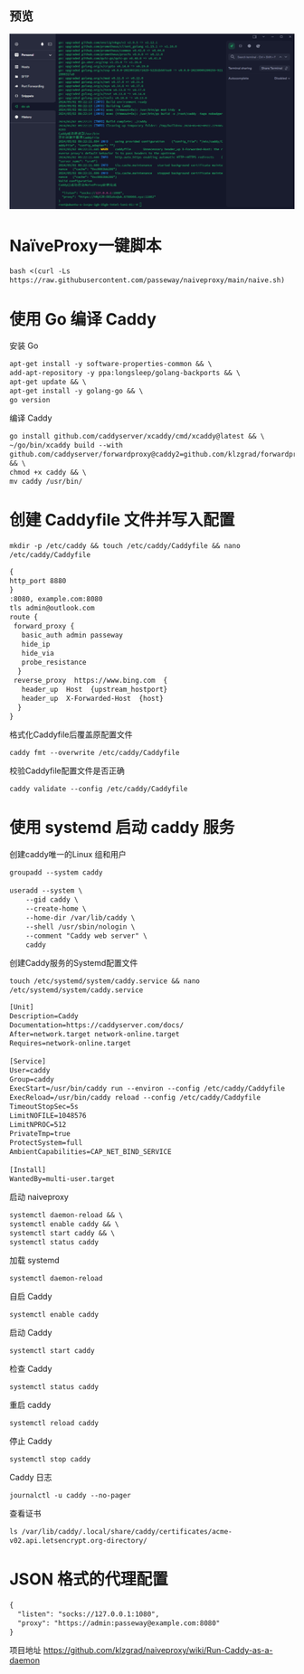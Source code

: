## 预览

![preview](预览.png)
# NaïveProxy一键脚本
```
bash <(curl -Ls https://raw.githubusercontent.com/passeway/naiveproxy/main/naive.sh)
```

# 使用 Go 编译 Caddy
安装 Go
```
apt-get install -y software-properties-common && \
add-apt-repository -y ppa:longsleep/golang-backports && \
apt-get update && \
apt-get install -y golang-go && \
go version
```
编译 Caddy
```
go install github.com/caddyserver/xcaddy/cmd/xcaddy@latest && \
~/go/bin/xcaddy build --with github.com/caddyserver/forwardproxy@caddy2=github.com/klzgrad/forwardproxy@naive && \
chmod +x caddy && \
mv caddy /usr/bin/
```

# 创建 Caddyfile 文件并写入配置
```
mkdir -p /etc/caddy && touch /etc/caddy/Caddyfile && nano /etc/caddy/Caddyfile
```
```
{
http_port 8880
}
:8080, example.com:8080
tls admin@outlook.com
route {
 forward_proxy {
   basic_auth admin passeway 
   hide_ip
   hide_via
   probe_resistance
  }
 reverse_proxy  https://www.bing.com  {
   header_up  Host  {upstream_hostport}
   header_up  X-Forwarded-Host  {host}
  }
}
```
格式化Caddyfile后覆盖原配置文件
```
caddy fmt --overwrite /etc/caddy/Caddyfile
```
校验Caddyfile配置文件是否正确
```
caddy validate --config /etc/caddy/Caddyfile
```
# 使用 systemd 启动 caddy 服务
创建caddy唯一的Linux 组和用户
```
groupadd --system caddy

useradd --system \
    --gid caddy \
    --create-home \
    --home-dir /var/lib/caddy \
    --shell /usr/sbin/nologin \
    --comment "Caddy web server" \
    caddy
```
创建Caddy服务的Systemd配置文件
```
touch /etc/systemd/system/caddy.service && nano /etc/systemd/system/caddy.service
```
```
[Unit]
Description=Caddy
Documentation=https://caddyserver.com/docs/
After=network.target network-online.target
Requires=network-online.target

[Service]
User=caddy
Group=caddy
ExecStart=/usr/bin/caddy run --environ --config /etc/caddy/Caddyfile
ExecReload=/usr/bin/caddy reload --config /etc/caddy/Caddyfile
TimeoutStopSec=5s
LimitNOFILE=1048576
LimitNPROC=512
PrivateTmp=true
ProtectSystem=full
AmbientCapabilities=CAP_NET_BIND_SERVICE

[Install]
WantedBy=multi-user.target
```
启动 naiveproxy
```
systemctl daemon-reload && \
systemctl enable caddy && \
systemctl start caddy && \
systemctl status caddy
```
加载 systemd
```
systemctl daemon-reload
```
自启 Caddy 
```
systemctl enable caddy
```
启动 Caddy 
```
systemctl start caddy
```
检查 Caddy 
```
systemctl status caddy
```
重启 caddy 
```
systemctl reload caddy
```
停止 Caddy 
```
systemctl stop caddy
```

Caddy 日志
```
journalctl -u caddy --no-pager
```
查看证书
```
ls /var/lib/caddy/.local/share/caddy/certificates/acme-v02.api.letsencrypt.org-directory/
```

# JSON 格式的代理配置
```
{
  "listen": "socks://127.0.0.1:1080",
  "proxy": "https://admin:passeway@example.com:8080"
}
```

项目地址
https://github.com/klzgrad/naiveproxy/wiki/Run-Caddy-as-a-daemon
